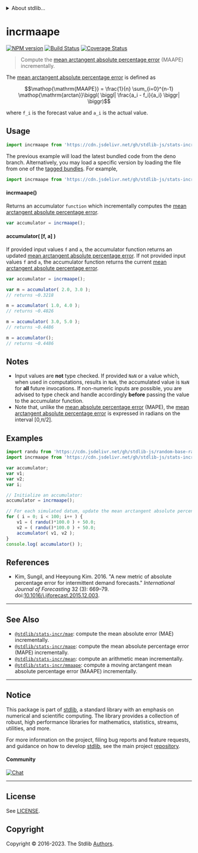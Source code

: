 <!--

@license Apache-2.0

Copyright (c) 2018 The Stdlib Authors.

Licensed under the Apache License, Version 2.0 (the "License");
you may not use this file except in compliance with the License.
You may obtain a copy of the License at

   http://www.apache.org/licenses/LICENSE-2.0

Unless required by applicable law or agreed to in writing, software
distributed under the License is distributed on an "AS IS" BASIS,
WITHOUT WARRANTIES OR CONDITIONS OF ANY KIND, either express or implied.
See the License for the specific language governing permissions and
limitations under the License.

-->


<details>
  <summary>
    About stdlib...
  </summary>
  <p>We believe in a future in which the web is a preferred environment for numerical computation. To help realize this future, we've built stdlib. stdlib is a standard library, with an emphasis on numerical and scientific computation, written in JavaScript (and C) for execution in browsers and in Node.js.</p>
  <p>The library is fully decomposable, being architected in such a way that you can swap out and mix and match APIs and functionality to cater to your exact preferences and use cases.</p>
  <p>When you use stdlib, you can be absolutely certain that you are using the most thorough, rigorous, well-written, studied, documented, tested, measured, and high-quality code out there.</p>
  <p>To join us in bringing numerical computing to the web, get started by checking us out on <a href="https://github.com/stdlib-js/stdlib">GitHub</a>, and please consider <a href="https://opencollective.com/stdlib">financially supporting stdlib</a>. We greatly appreciate your continued support!</p>
</details>

# incrmaape

[![NPM version][npm-image]][npm-url] [![Build Status][test-image]][test-url] [![Coverage Status][coverage-image]][coverage-url] <!-- [![dependencies][dependencies-image]][dependencies-url] -->

> Compute the [mean arctangent absolute percentage error][@kim:2016a] (MAAPE) incrementally.

<section class="intro">

The [mean arctangent absolute percentage error][@kim:2016a] is defined as

<!-- <equation class="equation" label="eq:mean_arctangent_absolute_percentage_error" align="center" raw="\operatorname{MAAPE}  = \frac{1}{n} \sum_{i=0}^{n-1} \operatorname{arctan}\biggl( \biggl| \frac{a_i - f_i}{a_i} \biggr| \biggr)" alt="Equation for the mean arctangent absolute percentage error."> -->

```math
\mathop{\mathrm{MAAPE}}  = \frac{1}{n} \sum_{i=0}^{n-1} \mathop{\mathrm{arctan}}\biggl( \biggl| \frac{a_i - f_i}{a_i} \biggr| \biggr)
```

<!-- <div class="equation" align="center" data-raw-text="\operatorname{MAAPE}  = \frac{1}{n} \sum_{i=0}^{n-1} \operatorname{arctan} \biggl( \biggl| \frac{a_i - f_i}{a_i} \biggr| \biggr)" data-equation="eq:mean_arctangent_absolute_percentage_error">
    <img src="https://cdn.jsdelivr.net/gh/stdlib-js/stdlib@d40d38b97af0f02f0fcc47100c3ebaca25db7c0d/lib/node_modules/@stdlib/stats/incr/maape/docs/img/equation_mean_arctangent_absolute_percentage_error.svg" alt="Equation for the mean arctangent absolute percentage error.">
    <br>
</div> -->

<!-- </equation> -->

where `f_i` is the forecast value and `a_i` is the actual value.

</section>

<!-- /.intro -->



<section class="usage">

## Usage

```javascript
import incrmaape from 'https://cdn.jsdelivr.net/gh/stdlib-js/stats-incr-maape@deno/mod.js';
```
The previous example will load the latest bundled code from the deno branch. Alternatively, you may load a specific version by loading the file from one of the [tagged bundles](https://github.com/stdlib-js/stats-incr-maape/tags). For example,

```javascript
import incrmaape from 'https://cdn.jsdelivr.net/gh/stdlib-js/stats-incr-maape@v0.1.1-deno/mod.js';
```

#### incrmaape()

Returns an accumulator `function` which incrementally computes the [mean arctangent absolute percentage error][@kim:2016a].

```javascript
var accumulator = incrmaape();
```

#### accumulator( \[f, a] )

If provided input values `f` and `a`, the accumulator function returns an updated [mean arctangent absolute percentage error][@kim:2016a]. If not provided input values `f` and `a`, the accumulator function returns the current [mean arctangent absolute percentage error][@kim:2016a].

```javascript
var accumulator = incrmaape();

var m = accumulator( 2.0, 3.0 );
// returns ~0.3218

m = accumulator( 1.0, 4.0 );
// returns ~0.4826

m = accumulator( 3.0, 5.0 );
// returns ~0.4486

m = accumulator();
// returns ~0.4486
```

</section>

<!-- /.usage -->

<section class="notes">

## Notes

-   Input values are **not** type checked. If provided `NaN` or a value which, when used in computations, results in `NaN`, the accumulated value is `NaN` for **all** future invocations. If non-numeric inputs are possible, you are advised to type check and handle accordingly **before** passing the value to the accumulator function.
-   Note that, unlike the [mean absolute percentage error][@stdlib/stats/incr/mape] (MAPE), the [mean arctangent absolute percentage error][@kim:2016a] is expressed in radians on the interval \[0,π/2].

</section>

<!-- /.notes -->

<section class="examples">

## Examples

<!-- eslint no-undef: "error" -->

```javascript
import randu from 'https://cdn.jsdelivr.net/gh/stdlib-js/random-base-randu@deno/mod.js';
import incrmaape from 'https://cdn.jsdelivr.net/gh/stdlib-js/stats-incr-maape@deno/mod.js';

var accumulator;
var v1;
var v2;
var i;

// Initialize an accumulator:
accumulator = incrmaape();

// For each simulated datum, update the mean arctangent absolute percentage error...
for ( i = 0; i < 100; i++ ) {
    v1 = ( randu()*100.0 ) + 50.0;
    v2 = ( randu()*100.0 ) + 50.0;
    accumulator( v1, v2 );
}
console.log( accumulator() );
```

</section>

<!-- /.examples -->

<section class="references">

## References

-   Kim, Sungil, and Heeyoung Kim. 2016. "A new metric of absolute percentage error for intermittent demand forecasts." _International Journal of Forecasting_ 32 (3): 669–79. doi:[10.1016/j.ijforecast.2015.12.003][@kim:2016a].

</section>

<!-- /.references -->

<!-- Section for related `stdlib` packages. Do not manually edit this section, as it is automatically populated. -->

<section class="related">

* * *

## See Also

-   <span class="package-name">[`@stdlib/stats-incr/mae`][@stdlib/stats/incr/mae]</span><span class="delimiter">: </span><span class="description">compute the mean absolute error (MAE) incrementally.</span>
-   <span class="package-name">[`@stdlib/stats-incr/mape`][@stdlib/stats/incr/mape]</span><span class="delimiter">: </span><span class="description">compute the mean absolute percentage error (MAPE) incrementally.</span>
-   <span class="package-name">[`@stdlib/stats-incr/mean`][@stdlib/stats/incr/mean]</span><span class="delimiter">: </span><span class="description">compute an arithmetic mean incrementally.</span>
-   <span class="package-name">[`@stdlib/stats-incr/mmaape`][@stdlib/stats/incr/mmaape]</span><span class="delimiter">: </span><span class="description">compute a moving arctangent mean absolute percentage error (MAAPE) incrementally.</span>

</section>

<!-- /.related -->

<!-- Section for all links. Make sure to keep an empty line after the `section` element and another before the `/section` close. -->


<section class="main-repo" >

* * *

## Notice

This package is part of [stdlib][stdlib], a standard library with an emphasis on numerical and scientific computing. The library provides a collection of robust, high performance libraries for mathematics, statistics, streams, utilities, and more.

For more information on the project, filing bug reports and feature requests, and guidance on how to develop [stdlib][stdlib], see the main project [repository][stdlib].

#### Community

[![Chat][chat-image]][chat-url]

---

## License

See [LICENSE][stdlib-license].


## Copyright

Copyright &copy; 2016-2023. The Stdlib [Authors][stdlib-authors].

</section>

<!-- /.stdlib -->

<!-- Section for all links. Make sure to keep an empty line after the `section` element and another before the `/section` close. -->

<section class="links">

[npm-image]: http://img.shields.io/npm/v/@stdlib/stats-incr-maape.svg
[npm-url]: https://npmjs.org/package/@stdlib/stats-incr-maape

[test-image]: https://github.com/stdlib-js/stats-incr-maape/actions/workflows/test.yml/badge.svg?branch=v0.1.1
[test-url]: https://github.com/stdlib-js/stats-incr-maape/actions/workflows/test.yml?query=branch:v0.1.1

[coverage-image]: https://img.shields.io/codecov/c/github/stdlib-js/stats-incr-maape/main.svg
[coverage-url]: https://codecov.io/github/stdlib-js/stats-incr-maape?branch=main

<!--

[dependencies-image]: https://img.shields.io/david/stdlib-js/stats-incr-maape.svg
[dependencies-url]: https://david-dm.org/stdlib-js/stats-incr-maape/main

-->

[chat-image]: https://img.shields.io/gitter/room/stdlib-js/stdlib.svg
[chat-url]: https://app.gitter.im/#/room/#stdlib-js_stdlib:gitter.im

[stdlib]: https://github.com/stdlib-js/stdlib

[stdlib-authors]: https://github.com/stdlib-js/stdlib/graphs/contributors

[umd]: https://github.com/umdjs/umd
[es-module]: https://developer.mozilla.org/en-US/docs/Web/JavaScript/Guide/Modules

[deno-url]: https://github.com/stdlib-js/stats-incr-maape/tree/deno
[umd-url]: https://github.com/stdlib-js/stats-incr-maape/tree/umd
[esm-url]: https://github.com/stdlib-js/stats-incr-maape/tree/esm
[branches-url]: https://github.com/stdlib-js/stats-incr-maape/blob/main/branches.md

[stdlib-license]: https://raw.githubusercontent.com/stdlib-js/stats-incr-maape/main/LICENSE

[@kim:2016a]: https://www.sciencedirect.com/science/article/pii/S0169207016000121

<!-- <related-links> -->

[@stdlib/stats/incr/mae]: https://github.com/stdlib-js/stats-incr-mae/tree/deno

[@stdlib/stats/incr/mape]: https://github.com/stdlib-js/stats-incr-mape/tree/deno

[@stdlib/stats/incr/mean]: https://github.com/stdlib-js/stats-incr-mean/tree/deno

[@stdlib/stats/incr/mmaape]: https://github.com/stdlib-js/stats-incr-mmaape/tree/deno

<!-- </related-links> -->

</section>

<!-- /.links -->
